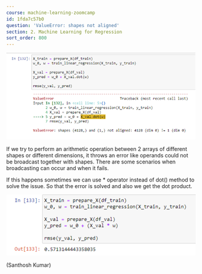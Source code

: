 ```yaml
---
course: machine-learning-zoomcamp
id: 1fda7c57b0
question: 'ValueError: shapes not aligned'
section: 2. Machine Learning for Regression
sort_order: 800
---
```


![Image](images/machine-learning-zoomcamp/image_cec8e139.png)

If we try to perform an arithmetic operation between 2 arrays of different shapes or different dimensions, it throws an error like operands could not be broadcast together with shapes. There are some scenarios when broadcasting can occur and when it fails.

If this happens sometimes we can use * operator instead of dot() method to solve the issue. So that the error is solved and also we get the dot product.

![Image](images/machine-learning-zoomcamp/image_73cda421.png)

(Santhosh Kumar)


